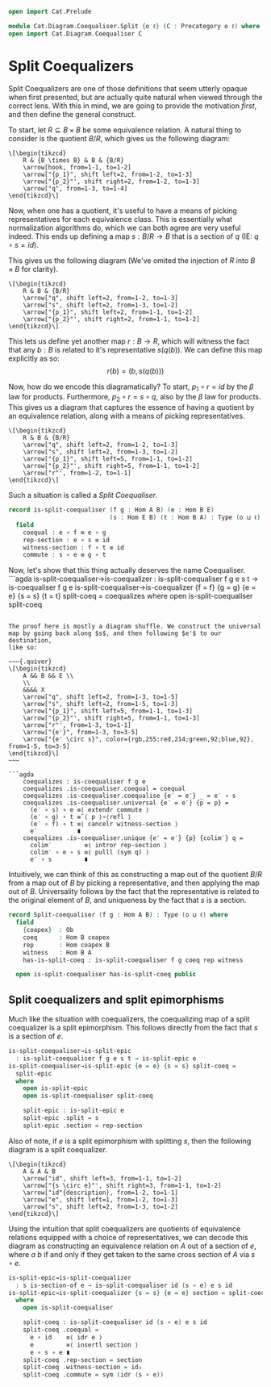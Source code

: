 ```agda
open import Cat.Prelude

module Cat.Diagram.Coequaliser.Split {o ℓ} (C : Precategory o ℓ) where
open import Cat.Diagram.Coequaliser C
```

<!--
```agda
open import Cat.Reasoning C
private variable
  A B E : Ob
  f g h e s t : Hom A B
```
-->

# Split Coequalizers

Split Coequalizers are one of those definitions that seem utterly opaque when first
presented, but are actually quite natural when viewed through the correct lens.
With this in mind, we are going to provide the motivation _first_, and then
define the general construct.

To start, let $R \subseteq B \times B$ be some equivalence relation. A natural thing
to consider is the quotient $B/R$, which gives us the following diagram:
~~~{.quiver}
\[\begin{tikzcd}
	R & {B \times B} & B & {B/R}
	\arrow[hook, from=1-1, to=1-2]
	\arrow["{p_1}", shift left=2, from=1-2, to=1-3]
	\arrow["{p_2}"', shift right=2, from=1-2, to=1-3]
	\arrow["q", from=1-3, to=1-4]
\end{tikzcd}\]
~~~

Now, when one has a quotient, it's useful to have a means of picking representatives
for each equivalence class. This is essentially what normalization algorithms do,
which we can both agree are very useful indeed. This ends up defining a map
$s : B/R \to B$ that is a section of $q$ (IE: $q \circ s = id$).

This gives us the following diagram (We've omited the injection of $R$ into
$B \times B$ for clarity).
~~~{.quiver}
\[\begin{tikzcd}
	R & B & {B/R}
	\arrow["q", shift left=2, from=1-2, to=1-3]
	\arrow["s", shift left=2, from=1-3, to=1-2]
	\arrow["{p_1}", shift left=2, from=1-1, to=1-2]
	\arrow["{p_2}"', shift right=2, from=1-1, to=1-2]
\end{tikzcd}\]
~~~

This lets us define yet another map $r : B \to R$, which will witness the fact that
any $b : B$ is related to it's representative $s(q(b))$. We can define this map explicitly
as so:
$$
  r(b) = (b, s(q(b)))
$$

Now, how do we encode this diagramatically? To start, $p_1 \circ r = id$ by the
$\beta$ law for products. Furthermore, $p_2 \circ r = s \circ q$, also by the
$\beta$ law for products. This gives us a diagram that captures the essence of having
a quotient by an equivalence relation, along with a means of picking representatives.

~~~{.quiver}
\[\begin{tikzcd}
	R & B & {B/R}
	\arrow["q", shift left=2, from=1-2, to=1-3]
	\arrow["s", shift left=2, from=1-3, to=1-2]
	\arrow["{p_1}", shift left=5, from=1-1, to=1-2]
	\arrow["{p_2}"', shift right=5, from=1-1, to=1-2]
	\arrow["r"', from=1-2, to=1-1]
\end{tikzcd}\]
~~~

Such a situation is called a *Split Coequaliser*.

```agda
record is-split-coequaliser (f g : Hom A B) (e : Hom B E)
                            (s : Hom E B) (t : Hom B A) : Type (o ⊔ ℓ) where
  field
    coequal : e ∘ f ≡ e ∘ g
    rep-section : e ∘ s ≡ id
    witness-section : f ∘ t ≡ id
    commute : s ∘ e ≡ g ∘ t
```

Now, let's show that this thing actually deserves the name Coequaliser. ```agda
is-split-coequaliser→is-coequalizer :
  is-split-coequaliser f g e s t → is-coequaliser f g e
is-split-coequaliser→is-coequalizer
  {f = f} {g = g} {e = e} {s = s} {t = t} split-coeq =
  coequalizes
  where
    open is-split-coequaliser split-coeq
```

The proof here is mostly a diagram shuffle. We construct the universal
map by going back along $s$, and then following $e'$ to our destination,
like so:

~~~{.quiver}
\[\begin{tikzcd}
	A && B && E \\
	\\
	&&&& X
	\arrow["q", shift left=2, from=1-3, to=1-5]
	\arrow["s", shift left=2, from=1-5, to=1-3]
	\arrow["{p_1}", shift left=5, from=1-1, to=1-3]
	\arrow["{p_2}"', shift right=5, from=1-1, to=1-3]
	\arrow["r"', from=1-3, to=1-1]
	\arrow["{e'}", from=1-3, to=3-5]
	\arrow["{e' \circ s}", color={rgb,255:red,214;green,92;blue,92}, from=1-5, to=3-5]
\end{tikzcd}\]
~~~

```agda
    coequalizes : is-coequaliser f g e
    coequalizes .is-coequaliser.coequal = coequal
    coequalizes .is-coequaliser.coequalise {e′ = e′} _ = e′ ∘ s
    coequalizes .is-coequaliser.universal {e′ = e′} {p = p} =
      (e′ ∘ s) ∘ e ≡⟨ extendr commute ⟩
      (e′ ∘ g) ∘ t ≡˘⟨ p ⟩∘⟨refl ⟩
      (e′ ∘ f) ∘ t ≡⟨ cancelr witness-section ⟩
      e′           ∎
    coequalizes .is-coequaliser.unique {e′ = e′} {p} {colim′} q =
      colim′         ≡⟨ intror rep-section ⟩
      colim′ ∘ e ∘ s ≡⟨ pulll (sym q) ⟩
      e′ ∘ s         ∎
```

Intuitively, we can think of this as constructing a map out of the quotient $B/R$
from a map out of $B$ by picking a representative, and then applying the map out
of $B$. Universality follows by the fact that the representative is related to
the original element of $B$, and uniqueness by the fact that $s$ is a section.

```agda
record Split-coequaliser (f g : Hom A B) : Type (o ⊔ ℓ) where
  field
    {coapex}  : Ob
    coeq      : Hom B coapex
    rep       : Hom coapex B
    witness   : Hom B A
    has-is-split-coeq : is-split-coequaliser f g coeq rep witness

  open is-split-coequaliser has-is-split-coeq public
```

## Split coequalizers and split epimorphisms

Much like the situation with coequalizers, the coequalizing map of a
split coequalizer is a split epimorphism. This follows directly from the fact
that $s$ is a section of $e$.

```agda
is-split-coequaliser→is-split-epic
  : is-split-coequaliser f g e s t → is-split-epic e
is-split-coequaliser→is-split-epic {e = e} {s = s} split-coeq =
  split-epic
  where
    open is-split-epic
    open is-split-coequaliser split-coeq

    split-epic : is-split-epic e
    split-epic .split = s
    split-epic .section = rep-section
```

Also of note, if $e$ is a split epimorphism with splitting $s$, then
the following diagram is a split coequalizer.
~~~{.quiver}
\[\begin{tikzcd}
	A & A & B
	\arrow["id", shift left=3, from=1-1, to=1-2]
	\arrow["{s \circ e}"', shift right=3, from=1-1, to=1-2]
	\arrow["id"{description}, from=1-2, to=1-1]
	\arrow["e", shift left=1, from=1-2, to=1-3]
	\arrow["s", shift left=2, from=1-3, to=1-2]
\end{tikzcd}\]
~~~

Using the intuition that split coequalizers are quotients of equivalence relations
equipped with a choice of representatives, we can decode this diagram as constructing
an equivalence relation on $A$ out of a section of $e$, where $a ~ b$ if and only
if they get taken to the same cross section of $A$ via $s \circ e$.

```agda
is-split-epic→is-split-coequalizer
  : s is-section-of e → is-split-coequaliser id (s ∘ e) e s id
is-split-epic→is-split-coequalizer {s = s} {e = e} section = split-coeq
  where
    open is-split-coequaliser

    split-coeq : is-split-coequaliser id (s ∘ e) e s id
    split-coeq .coequal =
      e ∘ id    ≡⟨ idr e ⟩
      e         ≡⟨ insertl section ⟩
      e ∘ s ∘ e ∎
    split-coeq .rep-section = section
    split-coeq .witness-section = id₂
    split-coeq .commute = sym (idr (s ∘ e))
```
